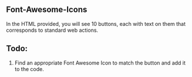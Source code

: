 ## Font-Awesome-Icons

In the HTML provided, you will see 10 buttons, each with text on them that corresponds to standard web actions.

## Todo:

1. Find an appropriate Font Awesome Icon to match the button and add it to the code.
